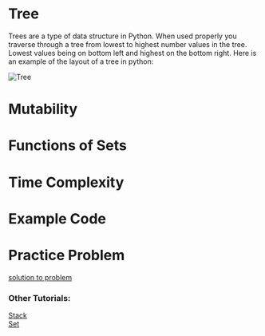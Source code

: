 # **Tree**
Trees are a type of data structure in Python. When used properly you traverse through a tree from lowest to highest number values in the tree. Lowest values being on bottom left and highest on the bottom right. Here is an example of the layout of a tree in python:

![Tree](https://github.com/payneful/CSE212-Final/pictures/pythonTree.png)
# Mutability

# Functions of Sets

# Time Complexity

# Example Code

# Practice Problem


[solution to problem](https://github.com/payneful/CSE212-Final/solution/tree-solution.py)

### Other Tutorials: 
[Stack](https://github.com/payneful/CSE212-Final/blob/main/1-stack.md)
<br>
[Set](https://github.com/payneful/CSE212-Final/blob/main/2-set.md)